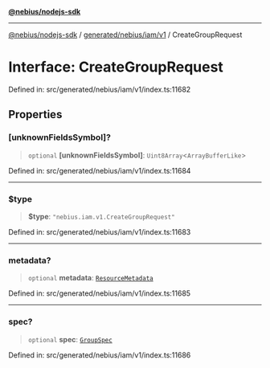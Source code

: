 [**@nebius/nodejs-sdk**](../../../../../README.md)

---

[@nebius/nodejs-sdk](../../../../../README.md) / [generated/nebius/iam/v1](../README.md) / CreateGroupRequest

# Interface: CreateGroupRequest

Defined in: src/generated/nebius/iam/v1/index.ts:11682

## Properties

### \[unknownFieldsSymbol\]?

> `optional` **\[unknownFieldsSymbol\]**: `Uint8Array`\<`ArrayBufferLike`\>

Defined in: src/generated/nebius/iam/v1/index.ts:11684

---

### $type

> **$type**: `"nebius.iam.v1.CreateGroupRequest"`

Defined in: src/generated/nebius/iam/v1/index.ts:11683

---

### metadata?

> `optional` **metadata**: [`ResourceMetadata`](../../../common/v1/interfaces/ResourceMetadata.md)

Defined in: src/generated/nebius/iam/v1/index.ts:11685

---

### spec?

> `optional` **spec**: [`GroupSpec`](GroupSpec.md)

Defined in: src/generated/nebius/iam/v1/index.ts:11686
